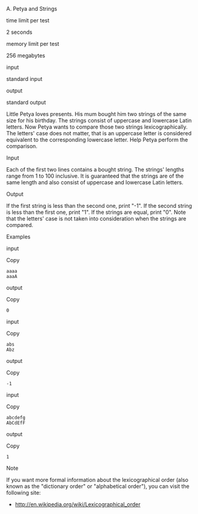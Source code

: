 A. Petya and Strings

time limit per test

2 seconds

memory limit per test

256 megabytes

input

standard input

output

standard output

Little Petya loves presents. His mum bought him two strings of the same size for his birthday. The strings consist of uppercase and lowercase Latin letters. Now Petya wants to compare those two strings lexicographically. The letters' case does not matter, that is an uppercase letter is considered equivalent to the corresponding lowercase letter. Help Petya perform the comparison.

Input

Each of the first two lines contains a bought string. The strings' lengths range from 1 to 100 inclusive. It is guaranteed that the strings are of the same length and also consist of uppercase and lowercase Latin letters.

Output

If the first string is less than the second one, print "-1". If the second string is less than the first one, print "1". If the strings are equal, print "0". Note that the letters' case is not taken into consideration when the strings are compared.

Examples

input

Copy

```
aaaa
aaaA
```

output

Copy

```
0
```

input

Copy

```
abs
Abz
```

output

Copy

```
-1
```

input

Copy

```
abcdefg
AbCdEfF
```

output

Copy

```
1
```

Note

If you want more formal information about the lexicographical order (also known as the "dictionary order" or "alphabetical order"), you can visit the following site:

- http://en.wikipedia.org/wiki/Lexicographical_order